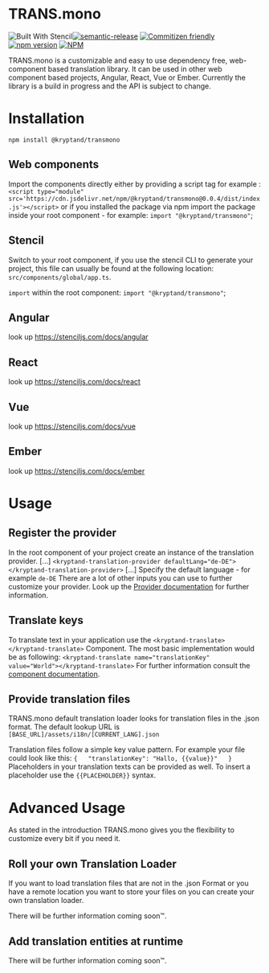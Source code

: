 # TRANS.mono
![Built With Stencil](https://img.shields.io/badge/-Built%20With%20Stencil-16161d.svg?logo=data%3Aimage%2Fsvg%2Bxml%3Bbase64%2CPD94bWwgdmVyc2lvbj0iMS4wIiBlbmNvZGluZz0idXRmLTgiPz4KPCEtLSBHZW5lcmF0b3I6IEFkb2JlIElsbHVzdHJhdG9yIDE5LjIuMSwgU1ZHIEV4cG9ydCBQbHVnLUluIC4gU1ZHIFZlcnNpb246IDYuMDAgQnVpbGQgMCkgIC0tPgo8c3ZnIHZlcnNpb249IjEuMSIgaWQ9IkxheWVyXzEiIHhtbG5zPSJodHRwOi8vd3d3LnczLm9yZy8yMDAwL3N2ZyIgeG1sbnM6eGxpbms9Imh0dHA6Ly93d3cudzMub3JnLzE5OTkveGxpbmsiIHg9IjBweCIgeT0iMHB4IgoJIHZpZXdCb3g9IjAgMCA1MTIgNTEyIiBzdHlsZT0iZW5hYmxlLWJhY2tncm91bmQ6bmV3IDAgMCA1MTIgNTEyOyIgeG1sOnNwYWNlPSJwcmVzZXJ2ZSI%2BCjxzdHlsZSB0eXBlPSJ0ZXh0L2NzcyI%2BCgkuc3Qwe2ZpbGw6I0ZGRkZGRjt9Cjwvc3R5bGU%2BCjxwYXRoIGNsYXNzPSJzdDAiIGQ9Ik00MjQuNywzNzMuOWMwLDM3LjYtNTUuMSw2OC42LTkyLjcsNjguNkgxODAuNGMtMzcuOSwwLTkyLjctMzAuNy05Mi43LTY4LjZ2LTMuNmgzMzYuOVYzNzMuOXoiLz4KPHBhdGggY2xhc3M9InN0MCIgZD0iTTQyNC43LDI5Mi4xSDE4MC40Yy0zNy42LDAtOTIuNy0zMS05Mi43LTY4LjZ2LTMuNkgzMzJjMzcuNiwwLDkyLjcsMzEsOTIuNyw2OC42VjI5Mi4xeiIvPgo8cGF0aCBjbGFzcz0ic3QwIiBkPSJNNDI0LjcsMTQxLjdIODcuN3YtMy42YzAtMzcuNiw1NC44LTY4LjYsOTIuNy02OC42SDMzMmMzNy45LDAsOTIuNywzMC43LDkyLjcsNjguNlYxNDEuN3oiLz4KPC9zdmc%2BCg%3D%3D&colorA=16161d&style=flat-square)[![semantic-release](https://img.shields.io/badge/%20%20%F0%9F%93%A6%F0%9F%9A%80-semantic--release-e10079.svg)](https://github.com/semantic-release/semantic-release) [![Commitizen friendly](https://img.shields.io/badge/commitizen-friendly-brightgreen.svg)](http://commitizen.github.io/cz-cli/)[![npm version](https://badge.fury.io/js/%40kryptand%2Ftransmono.svg)](https://badge.fury.io/js/%40kryptand%2Ftransmono)
[![NPM](https://nodei.co/npm/@kryptand/transmono.png)](https://npmjs.org/package/@kryptand/transmono)

TRANS.mono is a customizable and easy to use dependency free, web-component based translation library.
It can be used in other web component based projects, Angular, React, Vue or Ember.
Currently the library is a build in progress and the API is subject to change.

# Installation
```
npm install @kryptand/transmono
```

## Web components
Import the components directly either by providing a script tag for example :
`<script type="module" src='https://cdn.jsdelivr.net/npm/@kryptand/transmono@0.0.4/dist/index.js'></script>`
or if you installed the package via npm import the package inside your root component - for example:
`import "@kryptand/transmono"`;

## Stencil
Switch to your root component, if you use the stencil CLI to generate your project, this file can usually be found at the following location: ``src/components/global/app.ts``.

`import` within the root component: `import "@kryptand/transmono"`;

## Angular
look up https://stenciljs.com/docs/angular

## React
look up https://stenciljs.com/docs/react

## Vue
look up https://stenciljs.com/docs/vue

## Ember
look up https://stenciljs.com/docs/ember

# Usage
## Register the provider
In the root component of your project create an instance of the translation provider.
[...]
``
<kryptand-translation-provider defaultLang="de-DE">  
</kryptand-translation-provider>
`` 
[...]
Specify the default language - for example ``de-DE``
There are a lot of other inputs you can use to further customize your provider. Look up the [Provider documentation](https://github.com/Kryptand/transmono/blob/master/src/components/kryptand-translation-provider/readme.md)  for further information. 

## Translate keys
To translate text in your application use the ``<kryptand-translate></kryptand-translate>`` Component.
The most basic implementation would be as following:
``
<kryptand-translate name="translationKey" value="World"></kryptand-translate>
``
For further information consult the  [component documentation](https://github.com/Kryptand/transmono/blob/master/src/components/kryptand-translate/readme.md).
## Provide translation files
TRANS.mono default translation loader looks for translation files in the .json format.
The default lookup URL is ``[BASE_URL]/assets/i18n/[CURRENT_LANG].json`` 

Translation files follow a simple key value pattern. For example your file could look like this:
``
{  
  "translationKey": "Hallo, {{value}}"  
}
``
Placeholders in your translation texts can be provided as well. To insert a placeholder use the ``{{PLACEHOLDER}}`` syntax.
# Advanced Usage
As stated in the introduction TRANS.mono gives you the flexibility to customize every bit if you need it.
## Roll your own Translation Loader
If you want to load translation files that are not in the .json Format or you have a remote location you want to store your files on you can create your own translation loader.

There will be further information coming soon™. 

## Add translation entities at runtime

There will be further information coming soon™. 